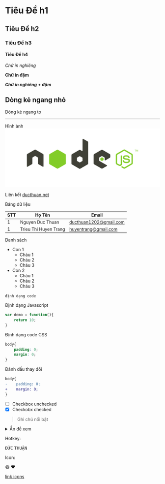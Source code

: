 # Tiêu Đề h1

## Tiêu Đề h2

### Tiêu Đề h3

#### Tiêu Đề h4

*Chữ in nghiêng*

**Chữ in đậm**

***Chữ in nghiêng + đậm***

Dòng kẻ ngang nhỏ
---

Dòng kẻ ngang to
_ _ _

Hình ảnh
![Node JS](images/nodejs.png "Tiêu đề của ảnh")

Liên kết
[ducthuan.net](http://ducthuan.net)

Bảng dữ liệu

STT  | Họ Tên | Email
---|--- |---
1  | Nguyen Duc Thuan | ducthuan1202@gmail.com
1  | Trieu Thi Huyen Trang | huyentrang@gmail.com

Danh sách
* Con 1
    * Cháu 1
    * Cháu 2
    * Cháu 3
* Con 2
    * Cháu 1
    * Cháu 2
    * Cháu 3

`định dạng code`

Định dạng Javascript
```js
var demo = function(){
    return 10;
}
```

Định dạng code CSS
```css
body{
    padding: 0;
    margin: 0;    
}
```

Đánh dấu thay đổi
```diff
body{
-    padding: 0;
+    margin: 0;    
}
```


- [ ] Checkbox unchecked
- [x] Checkobx checked

> Ghi chú nổi bật

<details>
    <summary>Ấn để xem</summary>
    <p>Nội dung chi tiết hiển thị ở đây</p>
</details>

Hotkey: 

<kbd>Đ</kbd><kbd>Ứ</kbd><kbd>C</kbd> <kbd>T</kbd><kbd>H</kbd><kbd>U</kbd><kbd>Ậ</kbd><kbd>N</kbd>

Icon: 

:smile: :heart:

[link icons](https://www.webpagefx.com/tools/emoji-cheat-sheet/)
